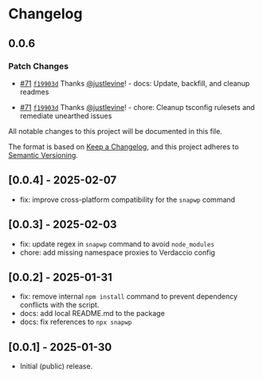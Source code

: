 # Changelog

## 0.0.6

### Patch Changes

- [#71](https://github.com/rtCamp/snapwp/pull/71) [`f19903d`](https://github.com/rtCamp/snapwp/commit/f19903d33b61a7fe15c16bbe949aebb5c26f1081) Thanks [@justlevine](https://github.com/justlevine)! - docs: Update, backfill, and cleanup readmes

- [#71](https://github.com/rtCamp/snapwp/pull/71) [`f19903d`](https://github.com/rtCamp/snapwp/commit/f19903d33b61a7fe15c16bbe949aebb5c26f1081) Thanks [@justlevine](https://github.com/justlevine)! - chore: Cleanup tsconfig rulesets and remediate unearthed issues

All notable changes to this project will be documented in this file.

The format is based on [Keep a Changelog](https://keepachangelog.com/en/1.1.0/),
and this project adheres to [Semantic Versioning](./README.md#updating-and-versioning).

## [0.0.4] - 2025-02-07

- fix: improve cross-platform compatibility for the `snapwp` command

## [0.0.3] - 2025-02-03

- fix: update regex in `snapwp` command to avoid `node_modules`
- chore: add missing namespace proxies to Verdaccio config

## [0.0.2] - 2025-01-31

- fix: remove internal `npm install` command to prevent dependency conflicts with the script.
- docs: add local README.md to the package
- docs: fix references to `npx snapwp`

## [0.0.1] - 2025-01-30

- Initial (public) release.
